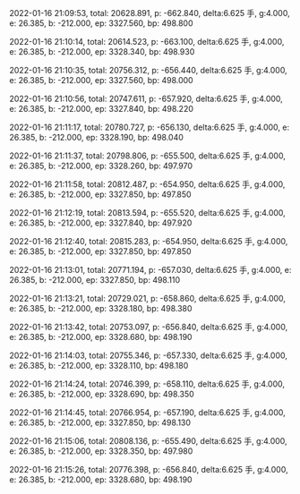 2022-01-16 21:09:53, total: 20628.891, p: -662.840, delta:6.625 手, g:4.000, e: 26.385, b: -212.000, ep: 3327.560, bp: 498.800

2022-01-16 21:10:14, total: 20614.523, p: -663.100, delta:6.625 手, g:4.000, e: 26.385, b: -212.000, ep: 3328.340, bp: 498.930

2022-01-16 21:10:35, total: 20756.312, p: -656.440, delta:6.625 手, g:4.000, e: 26.385, b: -212.000, ep: 3327.560, bp: 498.000

2022-01-16 21:10:56, total: 20747.611, p: -657.920, delta:6.625 手, g:4.000, e: 26.385, b: -212.000, ep: 3327.840, bp: 498.220

2022-01-16 21:11:17, total: 20780.727, p: -656.130, delta:6.625 手, g:4.000, e: 26.385, b: -212.000, ep: 3328.190, bp: 498.040

2022-01-16 21:11:37, total: 20798.806, p: -655.500, delta:6.625 手, g:4.000, e: 26.385, b: -212.000, ep: 3328.260, bp: 497.970

2022-01-16 21:11:58, total: 20812.487, p: -654.950, delta:6.625 手, g:4.000, e: 26.385, b: -212.000, ep: 3327.850, bp: 497.850

2022-01-16 21:12:19, total: 20813.594, p: -655.520, delta:6.625 手, g:4.000, e: 26.385, b: -212.000, ep: 3327.840, bp: 497.920

2022-01-16 21:12:40, total: 20815.283, p: -654.950, delta:6.625 手, g:4.000, e: 26.385, b: -212.000, ep: 3327.850, bp: 497.850

2022-01-16 21:13:01, total: 20771.194, p: -657.030, delta:6.625 手, g:4.000, e: 26.385, b: -212.000, ep: 3327.850, bp: 498.110

2022-01-16 21:13:21, total: 20729.021, p: -658.860, delta:6.625 手, g:4.000, e: 26.385, b: -212.000, ep: 3328.180, bp: 498.380

2022-01-16 21:13:42, total: 20753.097, p: -656.840, delta:6.625 手, g:4.000, e: 26.385, b: -212.000, ep: 3328.680, bp: 498.190

2022-01-16 21:14:03, total: 20755.346, p: -657.330, delta:6.625 手, g:4.000, e: 26.385, b: -212.000, ep: 3328.110, bp: 498.180

2022-01-16 21:14:24, total: 20746.399, p: -658.110, delta:6.625 手, g:4.000, e: 26.385, b: -212.000, ep: 3328.690, bp: 498.350

2022-01-16 21:14:45, total: 20766.954, p: -657.190, delta:6.625 手, g:4.000, e: 26.385, b: -212.000, ep: 3327.850, bp: 498.130

2022-01-16 21:15:06, total: 20808.136, p: -655.490, delta:6.625 手, g:4.000, e: 26.385, b: -212.000, ep: 3328.350, bp: 497.980

2022-01-16 21:15:26, total: 20776.398, p: -656.840, delta:6.625 手, g:4.000, e: 26.385, b: -212.000, ep: 3328.680, bp: 498.190